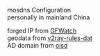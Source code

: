 mosdns Configuration  
personally in mainland China  

forged IP from [GFWatch](https://drive.google.com/drive/folders/1iOZfDdsPF-vTfbe7sYVY2tbz7b73haZT)  
geodata from [v2ray-rules-dat](v2ray-rules-dat)   
AD domain from [oisd](https://oisd.nl/downloadsXtra)  
